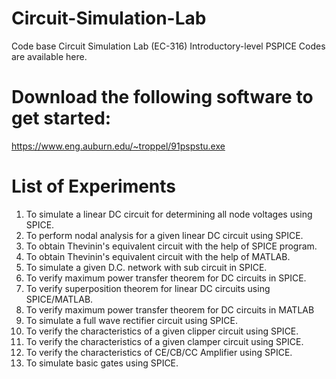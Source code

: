 # Circuit-Simulation-Lab
Code base Circuit Simulation Lab (EC-316) 
Introductory-level PSPICE Codes are available here.

# Download the following software to get started: 
https://www.eng.auburn.edu/~troppel/91pspstu.exe

# List of Experiments
1. To simulate a linear DC circuit for determining all node voltages using SPICE.
2. To perform nodal analysis for a given linear DC circuit using SPICE.
3. To obtain Thevinin's equivalent circuit with the help of SPICE program.
4. To obtain Thevinin's equivalent circuit with the help of MATLAB.
5. To simulate a given D.C. network with sub circuit in SPICE.
6. To verify maximum power transfer theorem for DC circuits in SPICE.
7. To verify superposition theorem for linear DC circuits using SPICE/MATLAB.
8. To verify maximum power transfer theorem for DC circuits in MATLAB
9. To simulate a full wave rectifier circuit using SPICE.
10. To verify the characteristics of a given clipper circuit using SPICE.
11. To verify the characteristics of a given clamper circuit using SPICE.
12. To verify the characteristics of CE/CB/CC Amplifier using SPICE.
13. To simulate basic gates using SPICE.
